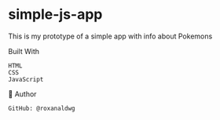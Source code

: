 # simple-js-app



This is my prototype of a simple app with info about Pokemons

Built With

    HTML
    CSS
    JavaScript

👤 Author

    GitHub: @roxanaldwg
